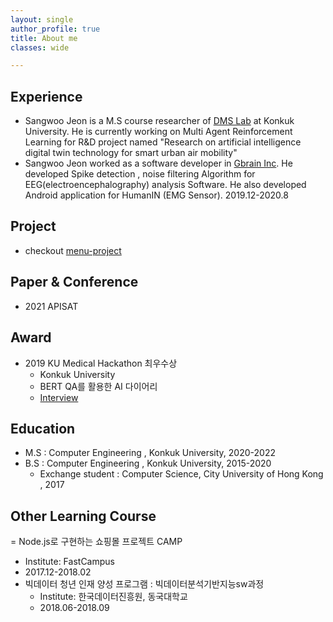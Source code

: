 ```yaml
---
layout: single
author_profile: true
title: About me
classes: wide

---
```


## Experience
- Sangwoo Jeon is a M.S course researcher of [DMS Lab](https://dmslab-konkuk.github.io/) at Konkuk University. He is currently working on Multi Agent Reinforcement Learning for R&D project named "Research on artificial intelligence digital twin technology for smart urban air mobility"  
- Sangwoo Jeon worked as a software developer in [Gbrain Inc](http://gbrainlife.com/). He developed Spike detection , noise filtering Algorithm for EEG(electroencephalography) analysis Software. He also developed Android application for HumanIN (EMG Sensor). 2019.12-2020.8

## Project
- checkout [menu-project](https://sangwooj.github.io/project/)

## Paper & Conference
- 2021 APISAT

## Award
- 2019 KU Medical Hackathon 최우수상
  - Konkuk University
  - BERT QA를 활용한 AI 다이어리
  - [Interview](https://blog.naver.com/dreamkonkuk/221725677935)

## Education
- M.S : Computer Engineering , Konkuk University, 2020-2022
- B.S : Computer Engineering , Konkuk University, 2015-2020 
  - Exchange student : Computer Science, City University of Hong Kong , 2017

## Other Learning Course
= Node.js로 구현하는 쇼핑몰 프로젝트 CAMP
  - Institute: FastCampus
  - 2017.12-2018.02
- 빅데이터 청년 인재 양성 프로그램 : 빅데이터분석기반지능sw과정
  -  Institute: 한국데이터진흥원, 동국대학교
  -  2018.06-2018.09


